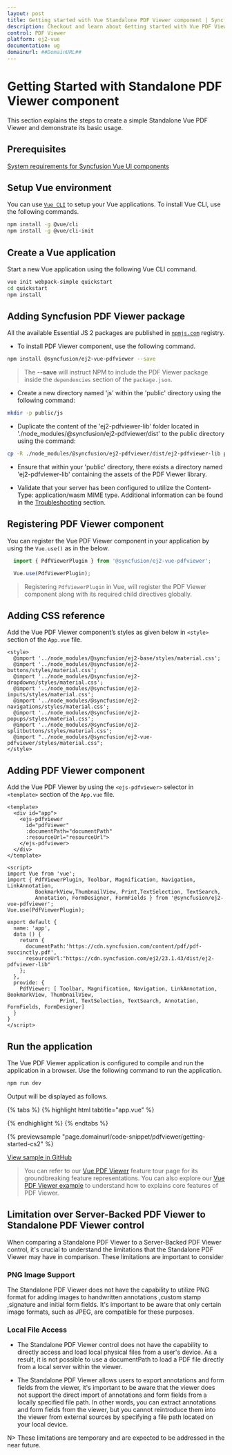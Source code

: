 ```yaml
---
layout: post
title: Getting started with Vue Standalone PDF Viewer component | Syncfusion
description: Checkout and learn about Getting started with Vue PDF Viewer component of Syncfusion Essential JS 2 and more details.
control: PDF Viewer 
platform: ej2-vue
documentation: ug
domainurl: ##DomainURL##
---
```


# Getting Started with Standalone PDF Viewer component

This section explains the steps to create a simple Standalone Vue PDF Viewer and demonstrate its basic usage.

## Prerequisites

[System requirements for Syncfusion Vue UI components](https://ej2.syncfusion.com/vue/documentation/system-requirements/)

## Setup Vue environment

You can use [`Vue CLI`](https://github.com/vuejs/vue-cli) to setup your Vue applications.
To install Vue CLI, use the following commands.

```bash
npm install -g @vue/cli
npm install -g @vue/cli-init
```

## Create a Vue application

Start a new Vue application using the following Vue CLI command.

```bash
vue init webpack-simple quickstart
cd quickstart
npm install
```

## Adding Syncfusion PDF Viewer package

All the available Essential JS 2 packages are published in [`npmjs.com`](https://www.npmjs.com/~syncfusionorg) registry. 

* To install PDF Viewer component, use the following command.

```bash
npm install @syncfusion/ej2-vue-pdfviewer --save
```

>   The **--save** will instruct NPM to include the PDF Viewer package inside the `dependencies` section of the `package.json`.

* Create a new directory named 'js' within the 'public' directory using the following command:

```bash
mkdir -p public/js
```

* Duplicate the content of the 'ej2-pdfviewer-lib' folder located in './node_modules/@syncfusion/ej2-pdfviewer/dist' to the public directory using the command:

```bash
cp -R ./node_modules/@syncfusion/ej2-pdfviewer/dist/ej2-pdfviewer-lib public/js/ej2-pdfviewer-lib
```

* Ensure that within your 'public' directory, there exists a directory named 'ej2-pdfviewer-lib' containing the assets of the PDF Viewer library.

* Validate that your server has been configured to utilize the Content-Type: application/wasm MIME type. Additional information can be found in the [Troubleshooting](./troubleshooting/troubleshooting) section.

## Registering PDF Viewer component

You can register the Vue PDF Viewer component in your application by using the `Vue.use()` as in the below.

```ts
  import { PdfViewerPlugin } from '@syncfusion/ej2-vue-pdfviewer';

  Vue.use(PdfViewerPlugin);
```

> Registering `PdfViewerPlugin` in Vue, will register the PDF Viewer component along with its required child directives globally.

## Adding CSS reference

Add the Vue PDF Viewer component’s styles as given below in `<style>` section of the `App.vue` file.

```
<style>
  @import '../node_modules/@syncfusion/ej2-base/styles/material.css';  
  @import '../node_modules/@syncfusion/ej2-buttons/styles/material.css';
  @import '../node_modules/@syncfusion/ej2-dropdowns/styles/material.css';  
  @import '../node_modules/@syncfusion/ej2-inputs/styles/material.css';  
  @import '../node_modules/@syncfusion/ej2-navigations/styles/material.css';
  @import '../node_modules/@syncfusion/ej2-popups/styles/material.css';
  @import '../node_modules/@syncfusion/ej2-splitbuttons/styles/material.css';
  @import "../node_modules/@syncfusion/ej2-vue-pdfviewer/styles/material.css";
</style>
```

## Adding PDF Viewer component

Add the Vue PDF Viewer by using the `<ejs-pdfviewer>` selector in `<template>` section of the `App.vue` file.

```
<template>
  <div id="app">
    <ejs-pdfviewer 
      id="pdfViewer" 
      :documentPath="documentPath"
      :resourceUrl="resourceUrl"> 
    </ejs-pdfviewer>
  </div>
</template>

<script>
import Vue from 'vue';
import { PdfViewerPlugin, Toolbar, Magnification, Navigation, LinkAnnotation, 
         BookmarkView,ThumbnailView, Print,TextSelection, TextSearch, 
         Annotation, FormDesigner, FormFields } from '@syncfusion/ej2-vue-pdfviewer';
Vue.use(PdfViewerPlugin);

export default {
  name: 'app',
  data () {
    return {
      documentPath:'https://cdn.syncfusion.com/content/pdf/pdf-succinctly.pdf',
      resourceUrl:"https://cdn.syncfusion.com/ej2/23.1.43/dist/ej2-pdfviewer-lib"
    };
  },
  provide: {
    PdfViewer: [ Toolbar, Magnification, Navigation, LinkAnnotation, BookmarkView, ThumbnailView, 
                 Print, TextSelection, TextSearch, Annotation, FormFields, FormDesigner]
  }
}
</script>
```

## Run the application

The Vue PDF Viewer application is configured to compile and run the application in a browser. Use the following command to run the application.

```bash
npm run dev
```

Output will be displayed as follows.

{% tabs %}
{% highlight html tabtitle="app.vue" %}
<template>
  <div id="app">
    <ejs-pdfviewer 
      id="pdfViewer" 
      :documentPath="documentPath"
      :resourceUrl="resourceUrl"> 
    </ejs-pdfviewer>
  </div>
</template>

<script>
import Vue from 'vue';
import { PdfViewerPlugin, Toolbar, Magnification, Navigation, LinkAnnotation, 
         BookmarkView, ThumbnailView, Print, TextSelection, TextSearch, 
         Annotation, FormDesigner, FormFields } from '@syncfusion/ej2-vue-pdfviewer';
Vue.use(PdfViewerPlugin);
export default {
  name: 'app',
  data () {
    return {
      documentPath:"https://cdn.syncfusion.com/content/pdf/pdf-succinctly.pdf",
      resourceUrl:"https://cdn.syncfusion.com/ej2/23.1.43/dist/ej2-pdfviewer-lib",
    };
  },

  provide: {
    PdfViewer: [ Toolbar, Magnification, Navigation, LinkAnnotation, BookmarkView, ThumbnailView,
                 Print, TextSelection, TextSearch, Annotation, FormFields, FormDesigner ]
  }
}
</script>
{% endhighlight %}
{% endtabs %}
        
{% previewsample "page.domainurl/code-snippet/pdfviewer/getting-started-cs2" %}

[View sample in GitHub](https://github.com/SyncfusionExamples/vue-pdf-viewer-examples/tree/master/Getting%20Started%20-%20Standalone)

> You can refer to our [Vue PDF Viewer](https://www.syncfusion.com/vue-ui-components/vue-pdf-viewer) feature tour page for its groundbreaking feature representations. You can also explore our [Vue PDF Viewer example](https://ej2.syncfusion.com/vue/demos/#/material/pdfviewer/default.html) to understand how to explains core features of PDF Viewer.

## Limitation over Server-Backed PDF Viewer to Standalone PDF Viewer control

When comparing a Standalone PDF Viewer to a Server-Backed PDF Viewer control, it's crucial to understand the limitations that the Standalone PDF Viewer may have in comparison. These limitations are important to consider

### PNG Image Support

The Standalone PDF Viewer does not have the capability to utilize PNG format for adding images to handwritten annotations ,custom stamp ,signature and initial form fields. It's important to be aware that only certain image formats, such as JPEG, are compatible for these purposes.

### Local File Access

* The Standalone PDF Viewer control does not have the capability to directly access and load local physical files from a user's device. As a result, it is not possible to use a documentPath to load a PDF file directly from a local server within the viewer.

* The Standalone PDF Viewer allows users to export annotations and form fields from the viewer, it's important to be aware that the viewer does not support the direct import of annotations and form fields from a locally specified file path. In other words, you can extract annotations and form fields from the viewer, but you cannot reintroduce them into the viewer from external sources by specifying a file path located on your local device.

N> These limitations are temporary and are expected to be addressed in the near future.
